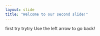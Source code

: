```yaml
---
layout: slide
title: "Welcome to our second slide!"
---
```

first try trytry
Use the left arrow to go back!
